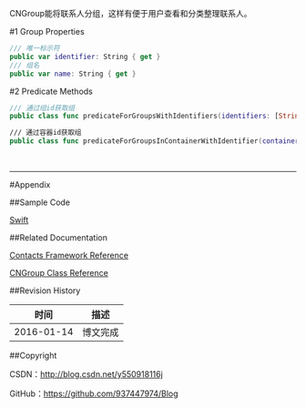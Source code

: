 CNGroup能将联系人分组，这样有便于用户查看和分类整理联系人。

#1 Group Properties

```swift
/// 唯一标示符
public var identifier: String { get }
/// 组名    
public var name: String { get }
```

#2 Predicate Methods

```swift
/// 通过组id获取组
public class func predicateForGroupsWithIdentifiers(identifiers: [String]) -> NSPredicate

/// 通过容器id获取组
public class func predicateForGroupsInContainerWithIdentifier(containerIdentifier: String) -> NSPredicate
```

&#160;

----------

#Appendix

##Sample Code

[Swift](https://github.com/937447974/Swift)

##Related Documentation

[Contacts Framework Reference](https://developer.apple.com/library/ios/documentation/Contacts/Reference/Contacts_Framework/index.html)

[CNGroup Class Reference](https://developer.apple.com/library/ios/documentation/Contacts/Reference/CNGroup_Class/index.html)

##Revision History

| 时间 | 描述 |
| ---- | ---- |
| 2016-01-14 | 博文完成 |

##Copyright

CSDN：http://blog.csdn.net/y550918116j

GitHub：https://github.com/937447974/Blog
